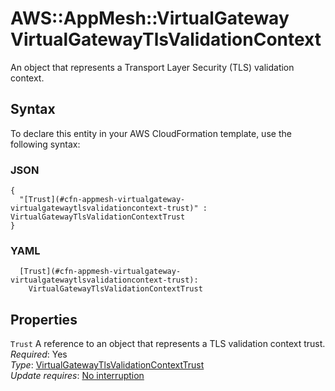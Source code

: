 # AWS::AppMesh::VirtualGateway VirtualGatewayTlsValidationContext<a name="aws-properties-appmesh-virtualgateway-virtualgatewaytlsvalidationcontext"></a>

An object that represents a Transport Layer Security \(TLS\) validation context\.

## Syntax<a name="aws-properties-appmesh-virtualgateway-virtualgatewaytlsvalidationcontext-syntax"></a>

To declare this entity in your AWS CloudFormation template, use the following syntax:

### JSON<a name="aws-properties-appmesh-virtualgateway-virtualgatewaytlsvalidationcontext-syntax.json"></a>

```
{
  "[Trust](#cfn-appmesh-virtualgateway-virtualgatewaytlsvalidationcontext-trust)" : VirtualGatewayTlsValidationContextTrust
}
```

### YAML<a name="aws-properties-appmesh-virtualgateway-virtualgatewaytlsvalidationcontext-syntax.yaml"></a>

```
  [Trust](#cfn-appmesh-virtualgateway-virtualgatewaytlsvalidationcontext-trust): 
    VirtualGatewayTlsValidationContextTrust
```

## Properties<a name="aws-properties-appmesh-virtualgateway-virtualgatewaytlsvalidationcontext-properties"></a>

`Trust`  <a name="cfn-appmesh-virtualgateway-virtualgatewaytlsvalidationcontext-trust"></a>
A reference to an object that represents a TLS validation context trust\.  
*Required*: Yes  
*Type*: [VirtualGatewayTlsValidationContextTrust](aws-properties-appmesh-virtualgateway-virtualgatewaytlsvalidationcontexttrust.md)  
*Update requires*: [No interruption](https://docs.aws.amazon.com/AWSCloudFormation/latest/UserGuide/using-cfn-updating-stacks-update-behaviors.html#update-no-interrupt)